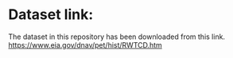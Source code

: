 # Dataset link:
The dataset in this repository has been downloaded from this link.
https://www.eia.gov/dnav/pet/hist/RWTCD.htm
